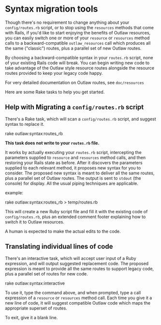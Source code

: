 Syntax migration tools
======================

Though there's no requirement to change anything about your `config/routes.rb`
script, or to stop using the `resources` methods that come with Rails, if
you'd like to start enjoying the benefits of Outlaw resources, you can easily
switch one or more of your `resource` or `resources` method calls to a
backward-compatible `outlaw_resources` call which produces all the same
("classic") routes, plus a parallel set of new Outlaw routes.

By choosing a backward-compatible syntax in your `routes.rb` script, none of
your existing Rails code will break. You can begin writing new code to take
advantage of the Outlaw style resource routes alongside the resource routes
provided to keep your legacy code happy.

For very detailed documentation on Outlaw routes, see `doc/resources`

Here are some Rake tasks to help you get started.

Help with Migrating a `config/routes.rb` script
-----------------------------------------------

There's a Rake task, which will scan a `config/routes.rb` script, and suggest syntax
to replace it.

  rake outlaw:syntax:routes_rb

**This task does not write to your `routes.rb` file.**

It works by actually executing your `routes.rb` script, intercepting the parameters
supplied to `resource` and `resources` method calls, and then restoring your Rails
state as before. After it discovers the parameters supplied to each relevant method,
it proposes new syntax for you to consider. The proposed new syntax is meant to
deliver all the same routes, plus a parallel set of Outlaw routes. The output is
sent to `stdout` (the console) for display. All the usual piping techniques are
applicable.

example:

  rake outlaw:syntax:routes_rb > temp/routes.rb

This will create a new Ruby script file and fill it with the existing code of
`config/routes.rb`, plus an extended comment footer explaining how to switch it to
Outlaw resources.

A human is expected to make the actual edits to the code.

Translating individual lines of code
------------------------------------

There's an interactive task, which will accept user input of a Ruby expression, and
will output suggested replacement code. The proposed expression is meant to provide all
the same routes to support legacy code, plus a parallel set of routes for new code.

  rake outlaw:syntax:interactive

To use it, type the command above, and when prompted, type a call expression of a
`resource` or `resources` method call. Each time you give it a new line of code, it
will suggest compatible Outlaw code which maps the appropriate superset of routes.

To exit, give it a blank line.
